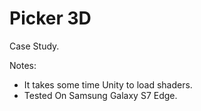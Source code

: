 # Picker 3D
 Case Study.

Notes:
* It takes some time Unity to load shaders. 
* Tested On Samsung Galaxy S7 Edge.
